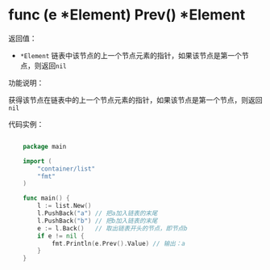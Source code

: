 # func (e *Element) Prev() *Element

返回值：

- `*Element` 链表中该节点的上一个节点元素的指针，如果该节点是第一个节点，则返回`nil`

功能说明：

获得该节点在链表中的上一个节点元素的指针，如果该节点是第一个节点，则返回`nil`

代码实例：

```go

	package main

	import (
		"container/list"
		"fmt"
	)

	func main() {
		l := list.New()
		l.PushBack("a") // 把a加入链表的末尾
		l.PushBack("b") // 把b加入链表的末尾
		e := l.Back()   // 取出链表开头的节点，即节点b
		if e != nil {
			fmt.Println(e.Prev().Value) // 输出：a
		}
	}

```